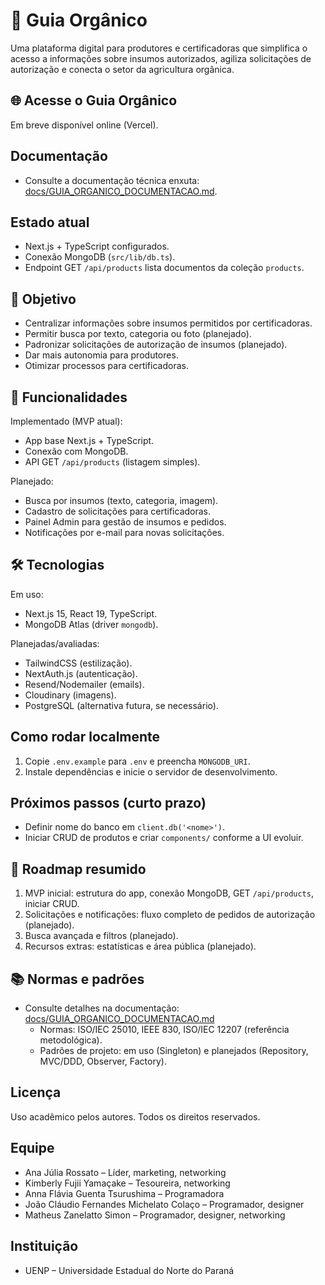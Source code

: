 # 🌱 Guia Orgânico

Uma plataforma digital para produtores e certificadoras que simplifica o acesso a informações sobre insumos autorizados, agiliza solicitações de autorização e conecta o setor da agricultura orgânica.

## 🌐 Acesse o Guia Orgânico

Em breve disponível online (Vercel).

## Documentação

- Consulte a documentação técnica enxuta: [docs/GUIA_ORGANICO_DOCUMENTACAO.md](./docs/GUIA_ORGANICO_DOCUMENTACAO.md).

## Estado atual

- Next.js + TypeScript configurados.
- Conexão MongoDB (`src/lib/db.ts`).
- Endpoint GET `/api/products` lista documentos da coleção `products`.

## 🎯 Objetivo

- Centralizar informações sobre insumos permitidos por certificadoras.
- Permitir busca por texto, categoria ou foto (planejado).
- Padronizar solicitações de autorização de insumos (planejado).
- Dar mais autonomia para produtores.
- Otimizar processos para certificadoras.

## 🚀 Funcionalidades

Implementado (MVP atual):
- App base Next.js + TypeScript.
- Conexão com MongoDB.
- API GET `/api/products` (listagem simples).

Planejado:
- Busca por insumos (texto, categoria, imagem).
- Cadastro de solicitações para certificadoras.
- Painel Admin para gestão de insumos e pedidos.
- Notificações por e-mail para novas solicitações.

## 🛠️ Tecnologias

Em uso:
- Next.js 15, React 19, TypeScript.
- MongoDB Atlas (driver `mongodb`).

Planejadas/avaliadas:
- TailwindCSS (estilização).
- NextAuth.js (autenticação).
- Resend/Nodemailer (emails).
- Cloudinary (imagens).
- PostgreSQL (alternativa futura, se necessário).

## Como rodar localmente

1. Copie `.env.example` para `.env` e preencha `MONGODB_URI`.
2. Instale dependências e inicie o servidor de desenvolvimento.

## Próximos passos (curto prazo)

- Definir nome do banco em `client.db('<nome>')`.
- Iniciar CRUD de produtos e criar `components/` conforme a UI evoluir.

## 📅 Roadmap resumido

1) MVP inicial: estrutura do app, conexão MongoDB, GET `/api/products`, iniciar CRUD.
2) Solicitações e notificações: fluxo completo de pedidos de autorização (planejado).
3) Busca avançada e filtros (planejado).
4) Recursos extras: estatísticas e área pública (planejado).

## 📚 Normas e padrões

- Consulte detalhes na documentação: [docs/GUIA_ORGANICO_DOCUMENTACAO.md](./docs/GUIA_ORGANICO_DOCUMENTACAO.md)
	- Normas: ISO/IEC 25010, IEEE 830, ISO/IEC 12207 (referência metodológica).
	- Padrões de projeto: em uso (Singleton) e planejados (Repository, MVC/DDD, Observer, Factory).

## Licença

Uso acadêmico pelos autores. Todos os direitos reservados.

## Equipe

- Ana Júlia Rossato – Líder, marketing, networking
- Kimberly Fujii Yamaçake – Tesoureira, networking
- Anna Flávia Guenta Tsurushima – Programadora
- João Cláudio Fernandes Michelato Colaço – Programador, designer
- Matheus Zanelatto Simon – Programador, designer, networking

## Instituição

- UENP – Universidade Estadual do Norte do Paraná
